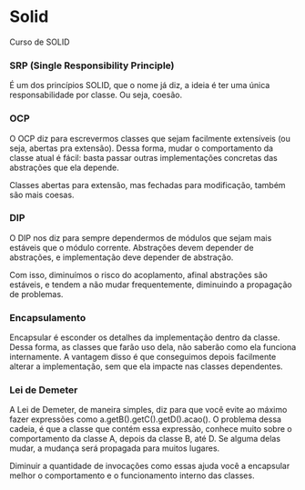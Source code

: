 # Solid
Curso de SOLID

### SRP (Single Responsibility Principle)
É um dos princípios SOLID, que o nome já diz, a ideia é ter uma única responsabilidade por classe. Ou seja, coesão.

### OCP
O OCP diz para escrevermos classes que sejam facilmente extensíveis (ou seja, abertas pra extensão). Dessa forma, mudar o comportamento da classe atual é fácil: basta passar outras implementações concretas das abstrações que ela depende.

Classes abertas para extensão, mas fechadas para modificação, também são mais coesas.

### DIP
O DIP nos diz para sempre dependermos de módulos que sejam mais estáveis que o módulo corrente. Abstrações devem depender de abstrações, e implementação deve depender de abstração.

Com isso, diminuímos o risco do acoplamento, afinal abstrações são estáveis, e tendem a não mudar frequentemente, diminuindo a propagação de problemas.

### Encapsulamento
Encapsular é esconder os detalhes da implementação dentro da classe. Dessa forma, as classes que farão uso dela, não saberão como ela funciona internamente. A vantagem disso é que conseguimos depois facilmente alterar a implementação, sem que ela impacte nas classes dependentes.

### Lei de Demeter
A Lei de Demeter, de maneira simples, diz para que você evite ao máximo fazer expressões como a.getB().getC().getD().acao(). O problema dessa cadeia, é que a classe que contém essa expressão, conhece muito sobre o comportamento da classe A, depois da classe B, até D. Se alguma delas mudar, a mudança será propagada para muitos lugares.

Diminuir a quantidade de invocações como essas ajuda você a encapsular melhor o comportamento e o funcionamento interno das classes.

